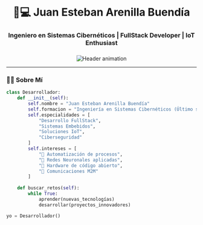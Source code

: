 <h1 align="center">👨💻 Juan Esteban Arenilla Buendía</h1>
<h3 align="center">Ingeniero en Sistemas Cibernéticos | FullStack Developer | IoT Enthusiast</h3>

###

<div align="center">
  <img src="https://readme-typing-svg.demolab.com?font=Fira+Code&weight=600&size=22&duration=4000&pause=1000&color=38BDF8&center=true&vCenter=true&width=500&lines=🚀+Apasionado+por+la+innovación+tecnológica;🔐+Seguridad+Cibernética+y+Redes+Neuronales;🌐+Desarrollo+de+soluciones+IoT+integradas" alt="Header animation" />
</div>

---

### 👨🔧 Sobre Mí
```python
class Desarrollador:
    def __init__(self):
        self.nombre = "Juan Esteban Arenilla Buendía"
        self.formacion = "Ingeniería en Sistemas Cibernéticos (Último semestre)"
        self.especialidades = [
            "Desarrollo FullStack", 
            "Sistemas Embebidos",
            "Soluciones IoT",
            "Ciberseguridad"
        ]
        self.intereses = [
            "🚀 Automatización de procesos",
            "🧠 Redes Neuronales aplicadas",
            "🔌 Hardware de código abierto",
            "📡 Comunicaciones M2M"
        ]
    
    def buscar_retos(self):
        while True:
            aprender(nuevas_tecnologías)
            desarrollar(proyectos_innovadores)

yo = Desarrollador()
